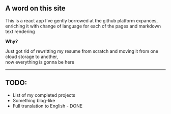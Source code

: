 ## A word on this site

This is a react app I've gently borrowed at the github platform expances, \
enriching it with change of language for each of the pages and markdown text rendering

**Why?**

Just got rid of rewritting my resume from scratch and moving
it from one cloud storage to another, \
now everything is gonna be here

---

## TODO:

- List of my completed projects
- Something blog-like
- Full translation to English - DONE
